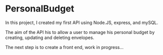 # PersonalBudget

In this project, I created my first API using Node.JS, express, and mySQL.

The aim of the API his to allow a user to manage his personal budget by creating, updating and deleting envelopes.

The next step is to create a front end, work in progress...
